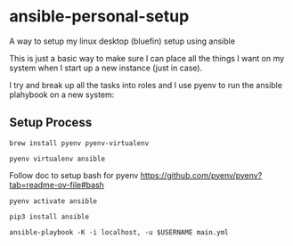 # ansible-personal-setup
A way to setup my linux desktop (bluefin) setup using ansible

This is just a basic way to make sure I can place all the things I want on my system when I start up a new instance (just in case).

I try and break up all the tasks into roles and I use pyenv to run the ansible plahybook on a new system:

## Setup Process

```
brew install pyenv pyenv-virtualenv

pyenv virtualenv ansible
```
Follow doc to setup bash for pyenv
https://github.com/pyenv/pyenv?tab=readme-ov-file#bash

```
pyenv activate ansible

pip3 install ansible

ansible-playbook -K -i localhost, -u $USERNAME main.yml
```
